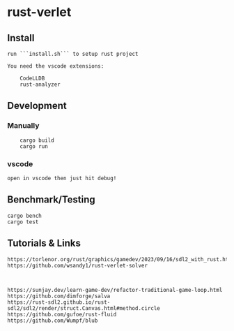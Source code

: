 # rust-verlet

## Install

    run ```install.sh``` to setup rust project

    You need the vscode extensions:

        CodeLLDB
        rust-analyzer

## Development

### Manually

        cargo build
        cargo run

### vscode

    open in vscode then just hit debug!

## Benchmark/Testing

    cargo bench
    cargo test

## Tutorials & Links

    https://torlenor.org/rust/graphics/gamedev/2023/09/16/sdl2_with_rust.html
    https://github.com/wsandy1/rust-verlet-solver



    https://sunjay.dev/learn-game-dev/refactor-traditional-game-loop.html
    https://github.com/dimforge/salva
    https://rust-sdl2.github.io/rust-sdl2/sdl2/render/struct.Canvas.html#method.circle
    https://github.com/gufoe/rust-fluid
    https://github.com/Wumpf/blub
    